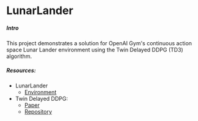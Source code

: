 # LunarLander

##### Intro
This project demonstrates a solution for OpenAI Gym's continuous action space Lunar Lander environment using the Twin Delayed DDPG (TD3) algorithm. 
 
##### Resources:
 - LunarLander 
   - [Environment](http://gym.openai.com/envs/LunarLanderContinuous-v2/)
 - Twin Delayed DDPG:
   - [Paper](https://arxiv.org/abs/1802.09477)
   - [Repository](https://github.com/sfujim/TD3)
   
   
   